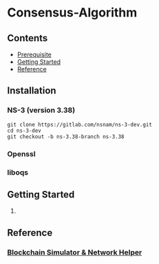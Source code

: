 # Consensus-Algorithm

## Contents
- [Prerequisite]()
- [Getting Started]()
- [Reference]()

## Installation
  ### NS-3 (version 3.38)
  
    git clone https://gitlab.com/nsnam/ns-3-dev.git
    cd ns-3-dev
    git checkout -b ns-3.38-branch ns-3.38
  
  ### Openssl 
  ### liboqs

## Getting Started
  1. 
  
## Reference
  ### [Blockchain Simulator & Network Helper](https://github.com/zhayujie/blockchain-simulator)
    





